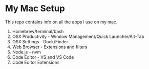 # My Mac Setup

This repo contains info on all the apps I use on my mac.

1. Homebrew/terminal/bash
1. OSX Productivity - Window Management/Quick Launcher/Alt-Tab
1. OSX Settings - Dock/Finder
1. Web Browser - Extensions and filters
1. Node.js - nvm
1. Code Editor - VS and VS Code
1. Code Editor Extensions
